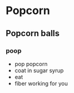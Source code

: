 # Popcorn
## Popcorn balls
### poop
* pop popcorn
* coat in sugar syrup
* eat
* fiber working for you